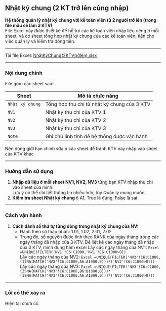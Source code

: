 ## Nhật ký chung (2 KT trở lên cùng nhập)
**Hệ thống quản lý nhật ký chung với kế toán viên từ 2 người trở lên (trong file mẫu sẽ làm 3 KTV)**  
File Excel này được thiết kế để hỗ trợ các kế toán viên nhập liệu riêng ở mỗi sheet, và có sheet tổng hợp nhật ký chung của các kế toán viên, tiện cho việc quản lý và kiểm tra dòng tiền.  

---

Tải file Excel: [NhậtKýChung(2KTVtrởlên).xlsx](https://github.com/minhtu162/ExcelLab/raw/main/Uploads/Nhật%20ký%20chung%20(2%20KT%20trở%20lên%20cùng%20nhập).xlsx)

---

### Nội dung chính

File gồm các sheet sau:

| Sheet          | Mô tả chức năng                                  |
|----------------|--------------------------------------------------|
| `Nhật ký chung`| Tổng hợp thu chi từ nhật ký chung của 3 KTV      |
| `NV1`          | Nhật ký thu chi của KTV 1                        |
| `NV2`          | Nhật ký thu chi của KTV 2                        |
| `NV3`          | Nhật ký thu chi của KTV 3                        |
| `Note`         | Ghi chú linh tinh để hệ thống được vận hành      |

Nên dùng giới hạn chỉnh sửa ở các sheet để tránh KTV này nhập vào sheet của KTV khác

---

### Hướng dẫn sử dụng
1. **Nhập dữ liệu ở mỗi sheet NV1, NV2, NV3** từng bạn KTV nhập thu chi vào sheet của mình.  
   Lưu ý có thể chi tiết thông tin nhiều hơn, tùy Quản lý mong muốn.
3. **Kiểm tra sheet Nhật ký chung** ô A1, True là đúng, False là sai

---

### Cách vận hành
1. **Cách đánh số thứ tự từng dòng trong nhật ký chung của NV:**
   - Đánh theo số thập phân: 1.01, 1.02, 2.01, 2.02
   - Trong đó, số nguyên được tính theo RANK của ngày tháng trong các ngày tháng đã nhập của 3 KTV. Để liệt kê các ngày tháng đã nhập của 3 KTV, mình dùng hàm excel
Lấy các ngày tháng của NV1: ```Excel
=UNIQUE(FILTER('NV1'!C6:C1000,'NV1'!C6:C1000>0))```  
Lấy các ngày tháng của NV2: ```Excel
=UNIQUE(FILTER('NV2'!C6:C1000,(ISNA(MATCH('NV2'!C6:C1000,A6:A1000,0)))*('NV2'!C6:C1000>0)))```  
Lấy các ngày tháng của NV3: ```Excel
=UNIQUE(FILTER('NV3'!C6:C1000,(ISNA(MATCH('NV3'!C6:C1000,B6:B1000,0)))*(ISNA(MATCH('NV3'!C6:C1000,A6:A1000,0)))*('NV3'!C6:C1000>0)))```  

---

### Lỗi có thể xảy ra
Hiện tại chưa có.
